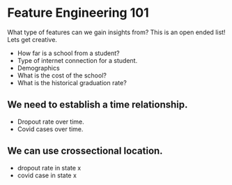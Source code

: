 # Feature Engineering 101

What type of features can we gain insights from? This is an open ended list! Lets get creative. 

- How far is a school from a student?
- Type of internet connection for a student.
- Demographics
- What is the cost of the school?
- What is the historical graduation rate? 


## We need to establish a time relationship. 
- Dropout rate over time.
- Covid cases over time.

## We can use crossectional location.
- dropout rate in state x
- covid case in state x